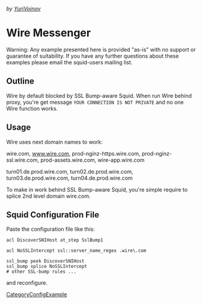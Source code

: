 *by
[YuriVoinov](/YuriVoinov)*

# Wire Messenger

Warning: Any example presented here is provided "as-is" with no support
or guarantee of suitability. If you have any further questions about
these examples please email the squid-users mailing list.

## Outline

Wire by default blocked by SSL Bump-aware Squid. When run Wire behind
proxy, you're get message `YOUR CONNECTION IS NOT PRIVATE` and no one
Wire function works.

## Usage

Wire uses next domain names to work:

wire.com, www.wire.com, prod-nginz-https.wire.com,
prod-nginz-ssl.wire.com, prod-assets.wire.com, wire-app.wire.com

turn01.de.prod.wire.com, turn02.de.prod.wire.com,
turn03.de.prod.wire.com, turn04.de.prod.wire.com

To make in work behind SSL Bump-aware Squid, you're simple require to
splice 2nd level domain wire.com.

## Squid Configuration File

Paste the configuration file like this:

    acl DiscoverSNIHost at_step SslBump1
    
    acl NoSSLIntercept ssl::server_name_regex .wire\.com
    
    ssl_bump peek DiscoverSNIHost
    ssl_bump splice NoSSLIntercept
    # other SSL-bump rules ...

and reconfigure.

[CategoryConfigExample](/CategoryConfigExample)

